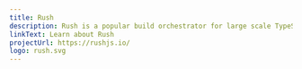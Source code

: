 ```yaml
---
title: Rush
description: Rush is a popular build orchestrator for large scale TypeScript monorepos.
linkText: Learn about Rush
projectUrl: https://rushjs.io/
logo: rush.svg
---
```

